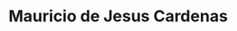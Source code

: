 # Mauricio de Jesus Cardenas
<!-- ![Fedora](https://img.shields.io/badge/Fedora-294172?style=for-the-badge&logo=fedora&logoColor=white)
# ![Neovim](https://img.shields.io/badge/NeoVim-%2357A143.svg?&style=for-the-badge&logo=neovim&logoColor=white)
---
# ![GitHub followers](https://img.shields.io/github/followers/madjesc?style=social)

# ![Details](https://github-readme-stats-git-masterrstaa-rickstaa.vercel.app/api?username=madjesc&theme=gruvbox)

![Langs](https://github-readme-stats.vercel.app/api/top-langs/?username=madjesc&theme=gruvbox)
-->
